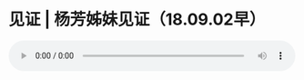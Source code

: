 # 见证 | 杨芳姊妹见证（18.09.02早）

<audio style="width: 100%;" preload="false" controls controlslist="nodownload"><source src="//file.simai.life/audio/mp3/old/26471.mp3" type="audio/mpeg">Your browser does not support the audio element.</audio>


